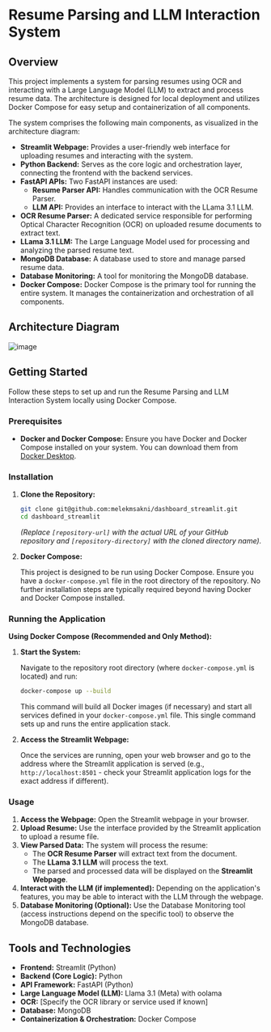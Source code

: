 # Resume Parsing and LLM Interaction System

## Overview

This project implements a system for parsing resumes using OCR and interacting with a Large Language Model (LLM) to extract and process resume data. The architecture is designed for local deployment and utilizes Docker Compose for easy setup and containerization of all components.

The system comprises the following main components, as visualized in the architecture diagram:

*   **Streamlit Webpage:** Provides a user-friendly web interface for uploading resumes and interacting with the system.
*   **Python Backend:**  Serves as the core logic and orchestration layer, connecting the frontend with the backend services.
*   **FastAPI APIs:**  Two FastAPI instances are used:
    *   **Resume Parser API:**  Handles communication with the OCR Resume Parser.
    *   **LLM API:**  Provides an interface to interact with the LLama 3.1 LLM.
*   **OCR Resume Parser:**  A dedicated service responsible for performing Optical Character Recognition (OCR) on uploaded resume documents to extract text.
*   **LLama 3.1 LLM:**  The Large Language Model used for processing and analyzing the parsed resume text.
*   **MongoDB Database:**  A database used to store and manage parsed resume data.
*   **Database Monitoring:**  A tool for monitoring the MongoDB database.
*   **Docker Compose:**  Docker Compose is the primary tool for running the entire system. It manages the containerization and orchestration of all components.

## Architecture Diagram

![image](https://github.com/user-attachments/assets/8c7c7c75-b459-4802-ade5-d5e8e2a27435)



## Getting Started

Follow these steps to set up and run the Resume Parsing and LLM Interaction System locally using Docker Compose.

### Prerequisites

*   **Docker and Docker Compose:** Ensure you have Docker and Docker Compose installed on your system. You can download them from [Docker Desktop](https://www.docker.com/products/docker-desktop/).

### Installation

1.  **Clone the Repository:**

    ```bash
    git clone git@github.com:melekmsakni/dashboard_streamlit.git
    cd dashboard_streamlit
    ```

    *(Replace `[repository-url]` with the actual URL of your GitHub repository and `[repository-directory]` with the cloned directory name).*

2.  **Docker Compose:**

    This project is designed to be run using Docker Compose. Ensure you have a `docker-compose.yml` file in the root directory of the repository. No further installation steps are typically required beyond having Docker and Docker Compose installed.

### Running the Application

**Using Docker Compose (Recommended and Only Method):**

1.  **Start the System:**

    Navigate to the repository root directory (where `docker-compose.yml` is located) and run:

    ```bash
    docker-compose up --build
    ```

    This command will build all Docker images (if necessary) and start all services defined in your `docker-compose.yml` file. This single command sets up and runs the entire application stack.

2.  **Access the Streamlit Webpage:**

    Once the services are running, open your web browser and go to the address where the Streamlit application is served (e.g., `http://localhost:8501` - check your Streamlit application logs for the exact address if different).

### Usage

1.  **Access the Webpage:** Open the Streamlit webpage in your browser.
2.  **Upload Resume:** Use the interface provided by the Streamlit application to upload a resume file.
3.  **View Parsed Data:** The system will process the resume:
    *   The **OCR Resume Parser** will extract text from the document.
    *   The **LLama 3.1 LLM** will process the text.
    *   The parsed and processed data will be displayed on the **Streamlit Webpage**.
4.  **Interact with the LLM (if implemented):** Depending on the application's features, you may be able to interact with the LLM through the webpage.
5.  **Database Monitoring (Optional):** Use the Database Monitoring tool (access instructions depend on the specific tool) to observe the MongoDB database.

## Tools and Technologies

*   **Frontend:** Streamlit (Python)
*   **Backend (Core Logic):** Python
*   **API Framework:** FastAPI (Python)
*   **Large Language Model (LLM):** Llama 3.1 (Meta) with oolama
*   **OCR:** [Specify the OCR library or service used if known]
*   **Database:** MongoDB
*   **Containerization & Orchestration:** Docker Compose


